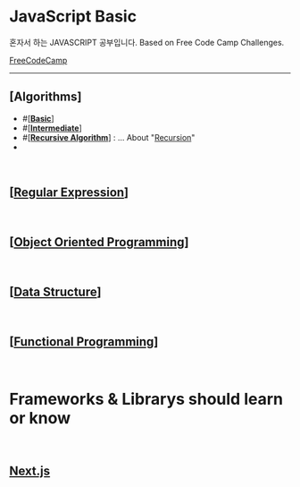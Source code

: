 # **JavaScript Basic**

 혼자서 하는 JAVASCRIPT 공부입니다.
 Based on Free Code Camp Challenges.
 
 [FreeCodeCamp](https://www.freecodecamp.org)

 <hr/> 


## **[Algorithms]**
 - #[**[Basic](./Docs/BasicAlgorithms.md)**]
 - #[**[Intermediate](./Doc/IntermediateAlgorithms.md)**]
 - #[**[Recursive Algorithm](./Docs/recursion.js)**] : ... About "[Recursion](./Docs/recursion.md)"  
 - 
 <br>  
 
## [**[Regular Expression](./Docs/RegExp.md)**]  

 <br>  
 
## [**[Object Oriented Programming](./Docs/OOB.md)**]  

 <br>  
 
## [**[Data Structure](./Docs/DataStructure.md)**]  

 <br>  
 
## [**[Functional Programming](./Docs/JS_Functional_Programming.md)**] 


 <br>  
 
# Frameworks & Librarys should learn or know

 <br>  
   
## [Next.js](./Nextjs.md)
